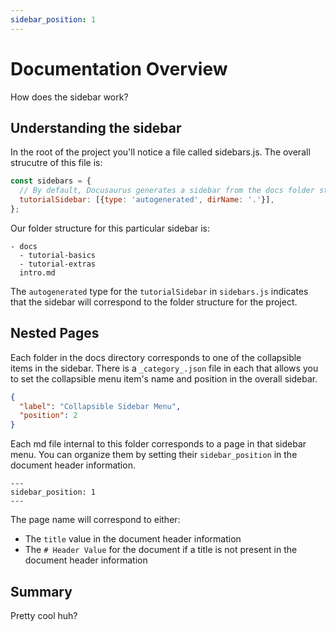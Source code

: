 ```yaml
---
sidebar_position: 1
---
```


# Documentation Overview

How does the sidebar work?

## Understanding the sidebar

In the root of the project you'll notice a file called sidebars.js. The overall strucutre of this file is:

```javascript
const sidebars = {
  // By default, Docusaurus generates a sidebar from the docs folder structure
  tutorialSidebar: [{type: 'autogenerated', dirName: '.'}],
};
```

Our folder structure for this particular sidebar is:

```
- docs
  - tutorial-basics
  - tutorial-extras
  intro.md
```

The `autogenerated` type for the `tutorialSidebar` in `sidebars.js` indicates that the sidebar
will correspond to the folder structure for the project. 

## Nested Pages

Each folder in the docs directory corresponds to one of the collapsible items in the sidebar.
There is a `_category_.json` file in each that allows you to set the collapsible menu item's 
name and position in the overall sidebar.

```json
{
  "label": "Collapsible Sidebar Menu",
  "position": 2
}
```

Each md file internal to this folder corresponds to a page in that sidebar menu. You can organize
them by setting their `sidebar_position` in the document header information. 

```
---
sidebar_position: 1
---
```

The page name will correspond to either:
- The `title` value in the document header information
- The `# Header Value` for the document if a title is not present in the document header information

## Summary
Pretty cool huh?